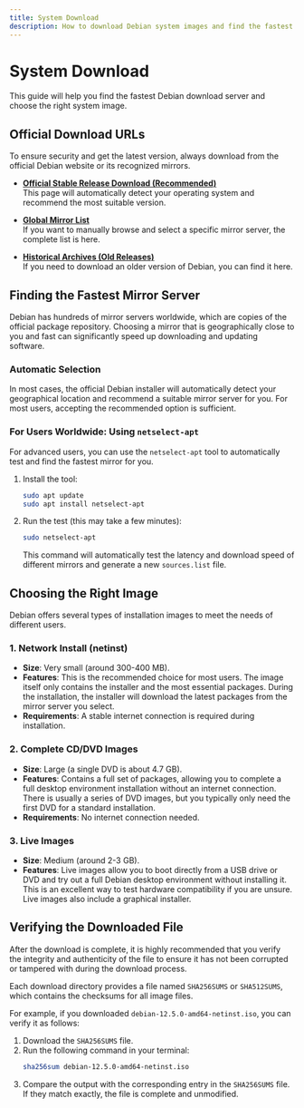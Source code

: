 ```yaml
---
title: System Download
description: How to download Debian system images and find the fastest download server.
---
```


# System Download

This guide will help you find the fastest Debian download server and choose the right system image.

## Official Download URLs

To ensure security and get the latest version, always download from the official Debian website or its recognized mirrors.

- **[Official Stable Release Download (Recommended)](https://www.debian.org/distrib/)**
  <br>
  This page will automatically detect your operating system and recommend the most suitable version.

- **[Global Mirror List](https://www.debian.org/mirror/list)**
  <br>
  If you want to manually browse and select a specific mirror server, the complete list is here.

- **[Historical Archives (Old Releases)](https://www.debian.org/releases/)**
  <br>
  If you need to download an older version of Debian, you can find it here.

## Finding the Fastest Mirror Server

Debian has hundreds of mirror servers worldwide, which are copies of the official package repository. Choosing a mirror that is geographically close to you and fast can significantly speed up downloading and updating software.

### Automatic Selection

In most cases, the official Debian installer will automatically detect your geographical location and recommend a suitable mirror server for you. For most users, accepting the recommended option is sufficient.

### For Users Worldwide: Using `netselect-apt`

For advanced users, you can use the `netselect-apt` tool to automatically test and find the fastest mirror for you.

1.  Install the tool:
    ```bash
    sudo apt update
    sudo apt install netselect-apt
    ```

2.  Run the test (this may take a few minutes):
    ```bash
    sudo netselect-apt
    ```
    This command will automatically test the latency and download speed of different mirrors and generate a new `sources.list` file.

## Choosing the Right Image

Debian offers several types of installation images to meet the needs of different users.

### 1. Network Install (netinst)

- **Size**: Very small (around 300-400 MB).
- **Features**: This is the recommended choice for most users. The image itself only contains the installer and the most essential packages. During the installation, the installer will download the latest packages from the mirror server you select.
- **Requirements**: A stable internet connection is required during installation.

### 2. Complete CD/DVD Images

- **Size**: Large (a single DVD is about 4.7 GB).
- **Features**: Contains a full set of packages, allowing you to complete a full desktop environment installation without an internet connection. There is usually a series of DVD images, but you typically only need the first DVD for a standard installation.
- **Requirements**: No internet connection needed.

### 3. Live Images

- **Size**: Medium (around 2-3 GB).
- **Features**: Live images allow you to boot directly from a USB drive or DVD and try out a full Debian desktop environment without installing it. This is an excellent way to test hardware compatibility if you are unsure. Live images also include a graphical installer.

## Verifying the Downloaded File

After the download is complete, it is highly recommended that you verify the integrity and authenticity of the file to ensure it has not been corrupted or tampered with during the download process.

Each download directory provides a file named `SHA256SUMS` or `SHA512SUMS`, which contains the checksums for all image files.

For example, if you downloaded `debian-12.5.0-amd64-netinst.iso`, you can verify it as follows:

1.  Download the `SHA256SUMS` file.
2.  Run the following command in your terminal:
    ```bash
    sha256sum debian-12.5.0-amd64-netinst.iso
    ```
3.  Compare the output with the corresponding entry in the `SHA256SUMS` file. If they match exactly, the file is complete and unmodified. 